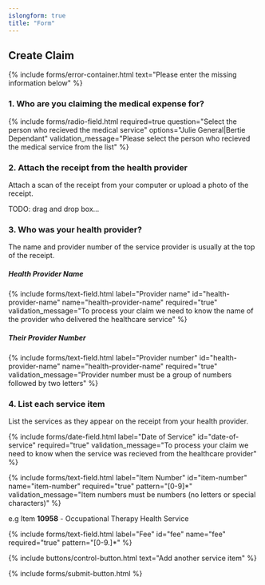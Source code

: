 ```yaml
---
islongform: true
title: "Form"
---
```

## Create Claim

{% include forms/error-container.html text="Please enter the missing information below" %}

<form id="form" markdown="1" data-parsley-validate="" data-parsley-error-class="invalid">

### 1. Who are you claiming the medical expense for?

{% include forms/radio-field.html
   required=true
   question="Select the person who recieved the medical service"
   options="Julie General|Bertie Dependant"
   validation_message="Please select the person who recieved the medical service from the list"
%} 

### 2. Attach the receipt from the health provider

Attach a scan of the receipt from your computer or upload a photo of the receipt.

TODO: drag and drop box...

### 3. Who was your health provider?

The name and provider number of the service provider is usually at the top of the receipt.

##### Health Provider Name

{% include forms/text-field.html
  label="Provider name"
  id="health-provider-name"
  name="health-provider-name"
  required="true"
  validation_message="To process your claim we need to know the name of the provider who delivered the healthcare service"
%}

##### Their Provider Number

{% include forms/text-field.html
  label="Provider number"
  id="health-provider-name"
  name="health-provider-name"
  required="true"
  validation_message="Provider number must be a group of numbers followed by two letters"
%}

### 4. List each service item
List the services as they appear on the receipt from your health provider.

{% include forms/date-field.html
   label="Date of Service"
   id="date-of-service"
   required="true"
   validation_message="To process your claim we need to know when the service was recieved from the healthcare provider"
%}

{% include forms/text-field.html
   label="Item Number"
   id="item-number"
   name="item-number"
   required="true"
   pattern="[0-9]*"
   validation_message="Item numbers must be numbers (no letters or special characters)"
%}

<!-- * *-->
e.g Item <strong>10958</strong> - Occupational Therapy Health Service

{% include forms/text-field.html
   label="Fee"
   id="fee"
   name="fee"
   required="true"
   pattern="[0-9.]*"
%}


{% include buttons/control-button.html text="Add another service item" %}

{% include forms/submit-button.html %}

</form>
